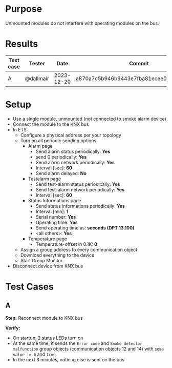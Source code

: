 # Purpose
Unmounted modules do not interfere with operating modules on the bus.

# Results

| Test case | Tester | Date | Commit | Result |
| --- | --- | --- | --- | :---: |
| A | @dallmair | 2023-12-20 | a870a7c5b946b9443e7fba81ecee02e796dd77a9 | :ok: |

# Setup
* Use a single module, unmounted (not connected to smoke alarm device)
* Connect the module to the KNX bus
* In ETS
  - Configure a physical address per your topology
  - Turn on all periodic sending options
    + Alarm page
      * Send alarm status periodically: **Yes**
      *   send 0 periodically: **Yes**
      * Send alarm network periodically: **Yes**
      * Interval [sec]: **60**
      * Send alarm delayed: **No**
    + Testalarm page
      * Send test-alarm status periodically: **Yes**
      * Send test-alarm network periodically: **Yes**
      * Interval [sec]: **60**
    + Status Informations page
      * Send status informations periodically: **Yes**
      * Interval [min]: **1**
      * Serial number: **Yes**
      * Operating time: **Yes**
      * Send operating time as: **seconds (DPT 13.100)**
      * \<all others>: **Yes**
    + Temperature page
      * Temperature-offset in 0.1K: **0**
  - Assign a group address to every communication object
  - Download everything to the device
  - Start Group Monitor
* Disconnect device from KNX bus

# Test Cases

## A

**Step:** Reconnect module to KNX bus

**Verify:**
* On startup, 2 status LEDs turn on
* At the same time, it sends the `Error code` and `Smoke detector malfunction` group objects (communication objects 12 and 14) with `some value != 0` and `true`
* In the next 3 minutes, nothing else is sent on the bus
